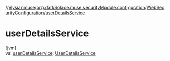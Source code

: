 //[elysianmuse](../../../index.md)/[org.darkSolace.muse.securityModule.configuration](../index.md)/[WebSecurityConfiguration](index.md)/[userDetailsService](user-details-service.md)

# userDetailsService

[jvm]\
val [userDetailsService](user-details-service.md): [UserDetailsService](../../org.darkSolace.muse.securityModule.service/-user-details-service/index.md)
